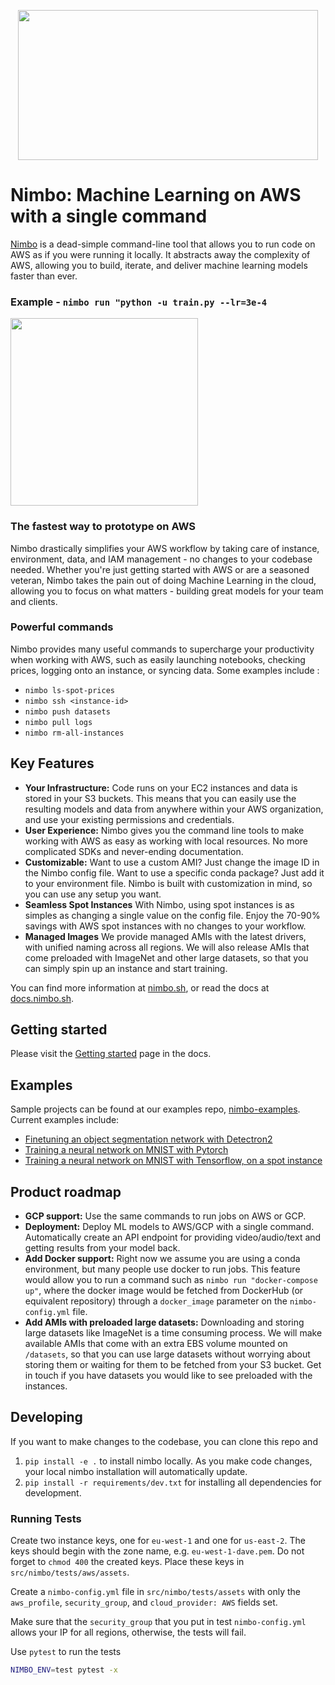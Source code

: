 <p align="center">
  <img src="https://user-images.githubusercontent.com/6595222/115258675-1bf98300-a129-11eb-8ea1-24cdc67d81e8.png" width="480" height="240">
</p>

# Nimbo: Machine Learning on AWS with a single command

[Nimbo](https://nimbo.sh) is a dead-simple command-line tool that allows you to run code on AWS as if you were running it locally. It abstracts away the complexity of AWS, allowing you to build, iterate, and deliver machine learning models faster than ever.

### Example - ```nimbo run "python -u train.py --lr=3e-4```
<a href="https://asciinema.org/a/408353" target="_blank"><img src="https://asciinema.org/a/408353.svg" height=300 width=300/></a>

### The fastest way to prototype on AWS

Nimbo drastically simplifies your AWS workflow by taking care of instance, environment, data, and IAM management - no changes to your codebase needed. Whether you're just getting started with AWS or are a seasoned veteran, Nimbo takes the pain out of doing Machine Learning in the cloud, allowing you to focus on what matters - building great models for your team and clients.

### Powerful commands

Nimbo provides many useful commands to supercharge your productivity when working with AWS, such as easily launching notebooks, checking prices, logging onto an instance, or syncing data. Some examples include :
- `nimbo ls-spot-prices`
- `nimbo ssh <instance-id>`
- `nimbo push datasets`
- `nimbo pull logs`
- `nimbo rm-all-instances`

## Key Features
- **Your Infrastructure:**
Code runs on your EC2 instances and data is stored in your S3 buckets. This means that you can easily use the resulting models and data from anywhere within your AWS organization, and use your existing permissions and credentials.
- **User Experience:**
Nimbo gives you the command line tools to make working with AWS as easy as working with local resources. No more complicated SDKs and never-ending documentation.
- **Customizable:**
Want to use a custom AMI? Just change the image ID in the Nimbo config file. Want to use a specific conda package? Just add it to your environment file. Nimbo is built with customization in mind, so you can use any setup you want.
- **Seamless Spot Instances**
With Nimbo, using spot instances is as simples as changing a single value on the config file. Enjoy the 70-90% savings with AWS spot instances with no changes to your workflow.
- **Managed Images**
We provide managed AMIs with the latest drivers, with unified naming across all regions. We will also release AMIs that come preloaded with ImageNet and other large datasets, so that you can simply spin up an instance and start training.

You can find more information at [nimbo.sh](https://nimbo.sh), or read the docs at [docs.nimbo.sh](https://docs.nimbo.sh).

## Getting started
Please visit the [Getting started](https://docs.nimbo.sh/getting-started) page in the docs.

## Examples
Sample projects can be found at our examples repo, [nimbo-examples](https://github.com/nimbo-sh/nimbo-examples).
Current examples include:
- [Finetuning an object segmentation network with Detectron2](https://github.com/nimbo-sh/nimbo-examples/tree/main/detectron)
- [Training a neural network on MNIST with Pytorch](https://github.com/nimbo-sh/nimbo-examples/tree/main/pytorch-mnist)
- [Training a neural network on MNIST with Tensorflow, on a spot instance](https://github.com/nimbo-sh/nimbo-examples/tree/main/tensorflow-mnist)

## Product roadmap
- **GCP support:** Use the same commands to run jobs on AWS or GCP.
- **Deployment:** Deploy ML models to AWS/GCP with a single command. Automatically create an API endpoint for providing video/audio/text and getting results from your model back.
- **Add Docker support:** Right now we assume you are using a conda environment, but many people use docker to run jobs. This feature would allow you to run a command such as `nimbo run "docker-compose up"`, where the docker image would be fetched from DockerHub (or equivalent repository) through a `docker_image` parameter on the `nimbo-config.yml` file.
- **Add AMIs with preloaded large datasets:** Downloading and storing large datasets like ImageNet is a time consuming process. We will make available AMIs that come with an extra EBS volume mounted on `/datasets`, so that you can use large datasets without worrying about storing them or waiting for them to be fetched from your S3 bucket. Get in touch if you have datasets you would like to see preloaded with the instances. 

## Developing

If you want to make changes to the codebase, you can clone this repo and
1. `pip install -e .` to install nimbo locally. As you make code changes, your local
nimbo installation will automatically update.
2. `pip install -r requirements/dev.txt` for installing all dependencies for development.

### Running Tests

Create two instance keys, one for `eu-west-1` and one for `us-east-2`. The keys should
begin with the zone name, e.g. `eu-west-1-dave.pem`. Do not forget to `chmod 400` the
created keys. Place these keys in `src/nimbo/tests/aws/assets`. 

Create a `nimbo-config.yml` file in `src/nimbo/tests/assets` with only the `aws_profile`,
`security_group`, and `cloud_provider: AWS`  fields set.

Make sure that the `security_group` that you put in test `nimbo-config.yml` allows
your IP for all regions, otherwise, the tests will fail.

Use `pytest` to run the tests
```bash
NIMBO_ENV=test pytest -x
```
